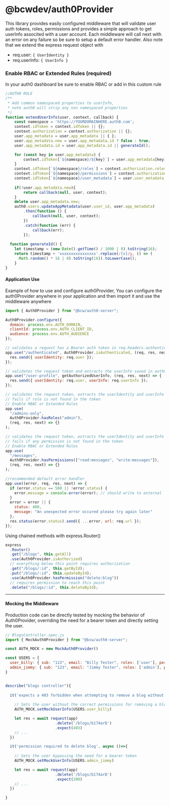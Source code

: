 # @bcwdev/auth0Provider

This library provides easily configured middleware that will validate user auth tokens, roles, permissions and provides a simple approach to get userInfo associted with a user account. Each middleware will call next with an error on any failure so be sure to setup a default error handler. Also note that we extend the express request object with

- req.user: `{ UserIdentity }`
- req.userInfo: `{ UserInfo }`

### Enable RBAC or Extended Rules (required)

In your auth0 dashboard be sure to enable RBAC or add in this custom rule

```javascript
//AUTH0 RULE
/**
 * Add common namespaced properties to userInfo, 
 * note auth0 will strip any non namespaced properties
 */
function extendUserInfo(user, context, callback) {
    const namespace = 'https://YOURDOMAINHERE.auth0.com';
    context.idToken = context.idToken || {};
    context.authorization = context.authorization || {};
    user.app_metadata = user.app_metadata || { };
    user.app_metadata.new = user.app_metadata.id ? false : true;
    user.app_metadata.id = user.app_metadata.id || generateId();

    for (const key in user.app_metadata) {
        context.idToken[`${namespace}/${key}`] = user.app_metadata[key];
    }
    context.idToken[`${namespace}/roles`] = context.authorization.roles;
    context.idToken[`${namespace}/permissions`] = context.authorization.permissions;
    context.idToken[`${namespace}/user_metadata`] = user.user_metadata;
    
    if(!user.app_metadata.new){
        return callback(null, user, context);
    }
    delete user.app_metadata.new;
    auth0.users.updateAppMetadata(user.user_id, user.app_metadata)
        .then(function () {
            callback(null, user, context);
        })
        .catch(function (err) {
            callback(err);
        });  
  
  function generateId() {
    let timestamp = (new Date().getTime() / 1000 | 0).toString(16);
    return timestamp + 'xxxxxxxxxxxxxxxx'.replace(/[x]/g, () => (
      Math.random() * 16 | 0).toString(16)).toLowerCase();
	}
}
```

#### Application Use

Example of how to use and configure auth0Provider, You can configure the auth0Provider anywhere in your application and then import it and use the middleware anywhere

```javascript
import { Auth0Provider } from "@bcw/auth0-server";

Auth0Provider.configure({
  domain: process.env.AUTH_DOMAIN,
  clientId: process.env.AUTH_CLIENT_ID,
  audience: process.env.AUTH_AUDIENCE
});

// validates a request has a Bearer auth token in req.headers.authentication
app.use("/authenticated", Auth0Provider.isAuthenticated, (req, res, next) => {
  res.send({ userIdentity: req.user });
});

// validates the request token and extracts the userInfo saved in auth0
app.use("/user-profile", getAuthorizedUserInfo, (req, res, next) => {
  res.send({ userIdentity: req.user, userInfo: req.userInfo });
});

// validates the request token, extracts the userIdentity and userInfo
// fails if role is not found in the token
// Enable RBAC or Extended Rules
app.use(
  "/admins-only",
  Auth0Provider.hasRoles("admin"),
  (req, res, next) => {}
);

// validates the request token, extracts the userIdentity and userInfo
// fails if any permission is not found in the token
// Enable RBAC or Extended Rules
app.use(
  "/messages",
  Auth0Provider.hasPermissions(["read:messages", "write:messages"]),
  (req, res, next) => {}
);

//recommended default error handler
app.use((error, req, res, next) => {
  if (error.status == 500 || !error.status) {
    error.message = console.error(error); // should write to external
  }
  error = error || {
    status: 400,
    message: "An unexpected error occured please try again later"
  };
  res.status(error.status).send({ ...error, url: req.url });
});
```

Using chained methods with express.Router()

```javascript
express
  .Router()
  .get("/blogs", this.getAll)
  .use(Auth0Provider.isAuthorized)
  // everything below this point requires authorization
  .get("/blogs/:id", this.getById);
  .put("/blogs/:id", this.updateById);
  .use(Auth0Provider.hasPermission("delete:blog"))
  // requires permission to reach this point
  .delete("/blogs/:id", this.deleteById);
```


---------

#### Mocking the Middleware

Production code can be directly tested by mocking the behavior of Auth0Provider, overriding the need for a bearer token and directly setting the user.

```javascript
// BlogsController.spec.js
import { MockAuth0Provider } from "@bcw/auth0-server";

const AUTH_MOCK = new MockAuth0Provider()

const USERS = {
  user_billy: { sub: "122", email: "Billy Tester", roles: ['user'], permissions: [] },
  admin_jimmy: { sub: "123", email: "Jimmy Tester", roles: ['admin'], permissions: ['delete:blog'] }
}


describe("blogs controller"){
    
  it('expects a 403 forbidden when attempting to remove a blog without permission', async ()=>{
    
    // Sets the user without the correct permissions for removing a blog
    AUTH_MOCK.setMockUserInfo(USERS.user_billy)

    let res = await request(app)
                      .delete('/blogs/b174arD')
                      .expect(403)
    // ... 
  })

  it('permission required to delete blog', async ()=>{
    
    // Sets the user bypassing the need for a bearer token
    AUTH_MOCK.setMockUserInfo(USERS.admin_jimmy)

    let res = await request(app)
                      .delete('/blogs/b174arD')
                      .expect(200)
    // ... 
  })

}

```
